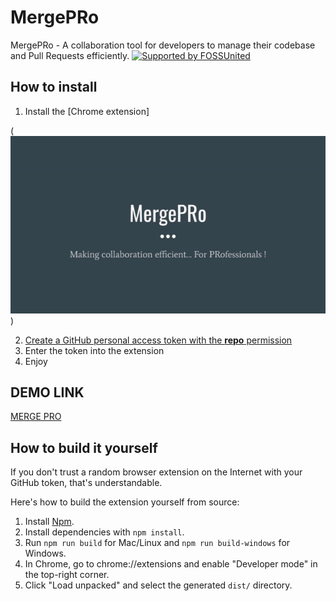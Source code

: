 # MergePRo
MergePRo - A collaboration tool for developers to manage their codebase and Pull Requests efficiently.
    <a href="https://fossunited.org/" target="_blank" rel="noopener noreferrer">
      <img src="http://fossunited.org/files/fossunited-badge.svg" alt="Supported by FOSSUnited">
    </a>

## How to install

1. Install the [Chrome extension]

( <img src="./updates/installation.gif" />)

2. [Create a GitHub personal access token with the **repo** permission](https://github.com/settings/tokens)
3. Enter the token into the extension
4. Enjoy

## DEMO LINK
<a href="https://www.youtube.com/watch?v=fSRa-JaeOvE&feature=youtu.be&ab_channel=AbhinavSingh"> MERGE PRO</a>


## How to build it yourself

If you don't trust a random browser extension on the Internet with your GitHub token, that's understandable.

Here's how to build the extension yourself from source:

1. Install [Npm](https://www.npmjs.com/).
2. Install dependencies with `npm install`.
3. Run `npm run build` for Mac/Linux and `npm run build-windows` for Windows.
4. In Chrome, go to chrome://extensions and enable "Developer mode" in the top-right corner.
5. Click "Load unpacked" and select the generated `dist/` directory.
